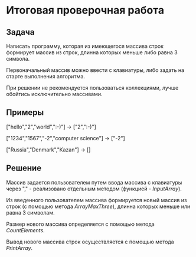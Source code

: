 # **Итоговая проверочная работа**
## Задача

Написать программу, которая из имеющегося массива строк формирует массив из строк, длинна которых меньше либо равна 3 символа.

Первоначальный массив можно ввести с клавиатуры, либо задать на старте выполнения алгоритма.

При решении не рекомендуется пользоваться коллекциями, лучше обойтись исключительно массивами.

## Примеры

["hello","2","world",":-)"] -> ["2",":-)"]

["1234","1567","-2","computer science"] -> ["-2"]

["Russia","Denmark","Kazan"] -> []

## Решение

Массив задается пользователем путем ввода массива с клавиатуры через "," - реализовано отдельным методом (функцией - *InputArray*).

Из введенного пользователем массива формируется новый массив из строк (с помощью метода *ArrayMaxThree*), длинна которых меньше или равна 3 символам. 

Размер нового массива определяется с помощью метода *CountElements*.

Вывод нового массива строк осуществляется с помощью метода *PrintArray*.